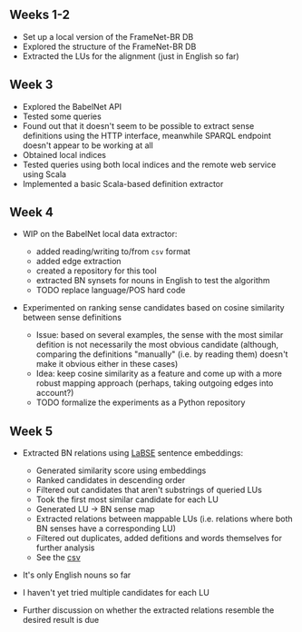 ## Weeks 1-2

- Set up a local version of the FrameNet-BR DB
- Explored the structure of the FrameNet-BR DB
- Extracted the LUs for the alignment (just in English so far)

## Week 3

- Explored the BabelNet API
- Tested some queries
- Found out that it doesn't seem to be possible to extract sense definitions using the HTTP interface, meanwhile SPARQL endpoint doesn't appear to be working at all
- Obtained local indices
- Tested queries using both local indices and the remote web service using Scala
- Implemented a basic Scala-based definition extractor

## Week 4

- WIP on the BabelNet local data extractor:

  -  added reading/writing to/from `csv` format
  -  added edge extraction
  -  created a repository for this tool
  -  extracted BN synsets for nouns in English to test the algorithm
  -  TODO replace language/POS hard code

- Experimented on ranking sense candidates based on cosine similarity between sense definitions

  - Issue: based on several examples, the sense with the most similar defition is not necessarily the most obvious candidate (although, comparing the definitions "manually" (i.e. by reading them) doesn't make it obvious either in these cases)
  - Idea: keep cosine similarity as a feature and come up with a more robust mapping approach (perhaps, taking outgoing edges into account?)
  -  TODO formalize the experiments as a Python repository

## Week 5

- Extracted BN relations using [LaBSE](https://github.com/UKPLab/sentence-transformers) sentence embeddings:

  - Generated similarity score using embeddings
  - Ranked candidates in descending order
  - Filtered out candidates that aren't substrings of queried LUs
  - Took the first most similar candidate for each LU
  - Generated LU -> BN sense map
  - Extracted relations between mappable LUs (i.e. relations where both BN senses have a corresponding LU)
  - Filtered out duplicates, added defitions and words themselves for further analysis
  - See the [csv](/relations.csv)

- It's only English nouns so far
- I haven't yet tried multiple candidates for each LU
- Further discussion on whether the extracted relations resemble the desired result is due
